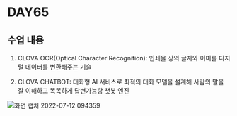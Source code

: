 # DAY65

## 수업 내용
1. CLOVA OCR(Optical Character Recognition): 인쇄물 상의 글자와 이미를 디지털 데이터를 변환해주는 기술


2. CLOVA CHATBOT: 대화형 AI 서비스로 최적의 대화 모델을 설계해 사람의 말을 잘 이해하고 똑똑하게 답변가능항 챗봇 엔진

![화면 캡처 2022-07-12 094359](https://user-images.githubusercontent.com/103159709/178383991-7d2eab03-e510-47e8-b1fc-7c7bb4f99b7f.png)
